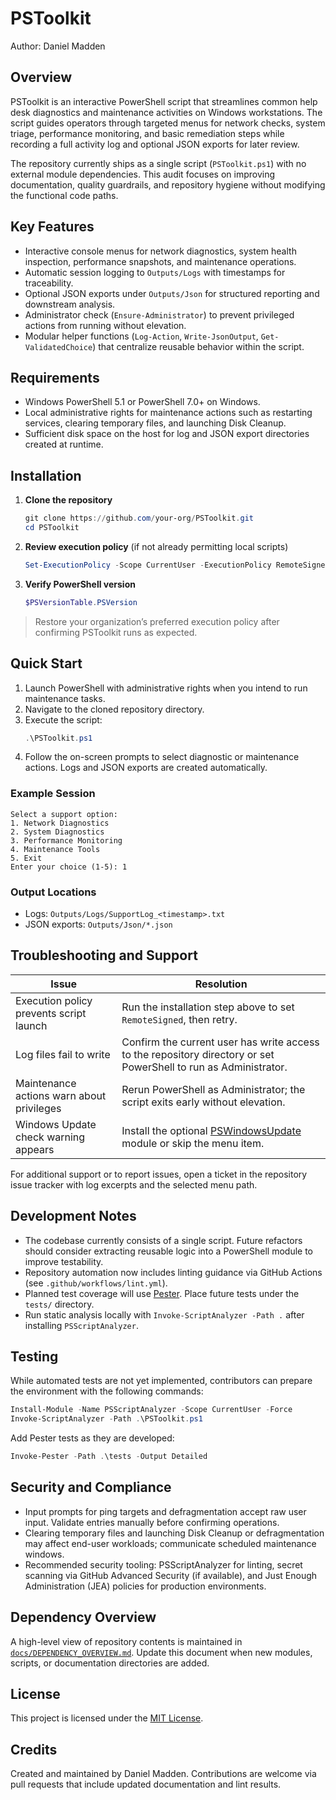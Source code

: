 # PSToolkit

Author: Daniel Madden

## Overview
PSToolkit is an interactive PowerShell script that streamlines common help desk diagnostics and maintenance activities on Windows workstations. The script guides operators through targeted menus for network checks, system triage, performance monitoring, and basic remediation steps while recording a full activity log and optional JSON exports for later review.

The repository currently ships as a single script (`PSToolkit.ps1`) with no external module dependencies. This audit focuses on improving documentation, quality guardrails, and repository hygiene without modifying the functional code paths.

## Key Features
- Interactive console menus for network diagnostics, system health inspection, performance snapshots, and maintenance operations.
- Automatic session logging to `Outputs/Logs` with timestamps for traceability.
- Optional JSON exports under `Outputs/Json` for structured reporting and downstream analysis.
- Administrator check (`Ensure-Administrator`) to prevent privileged actions from running without elevation.
- Modular helper functions (`Log-Action`, `Write-JsonOutput`, `Get-ValidatedChoice`) that centralize reusable behavior within the script.

## Requirements
- Windows PowerShell 5.1 or PowerShell 7.0+ on Windows.
- Local administrative rights for maintenance actions such as restarting services, clearing temporary files, and launching Disk Cleanup.
- Sufficient disk space on the host for log and JSON export directories created at runtime.

## Installation
1. **Clone the repository**
   ```powershell
   git clone https://github.com/your-org/PSToolkit.git
   cd PSToolkit
   ```
2. **Review execution policy** (if not already permitting local scripts)
   ```powershell
   Set-ExecutionPolicy -Scope CurrentUser -ExecutionPolicy RemoteSigned
   ```
3. **Verify PowerShell version**
   ```powershell
   $PSVersionTable.PSVersion
   ```

> Restore your organization’s preferred execution policy after confirming PSToolkit runs as expected.

## Quick Start
1. Launch PowerShell with administrative rights when you intend to run maintenance tasks.
2. Navigate to the cloned repository directory.
3. Execute the script:
   ```powershell
   .\PSToolkit.ps1
   ```
4. Follow the on-screen prompts to select diagnostic or maintenance actions. Logs and JSON exports are created automatically.

### Example Session
```text
Select a support option:
1. Network Diagnostics
2. System Diagnostics
3. Performance Monitoring
4. Maintenance Tools
5. Exit
Enter your choice (1-5): 1
```

### Output Locations
- Logs: `Outputs/Logs/SupportLog_<timestamp>.txt`
- JSON exports: `Outputs/Json/*.json`

## Troubleshooting and Support
| Issue | Resolution |
| --- | --- |
| Execution policy prevents script launch | Run the installation step above to set `RemoteSigned`, then retry. |
| Log files fail to write | Confirm the current user has write access to the repository directory or set PowerShell to run as Administrator. |
| Maintenance actions warn about privileges | Rerun PowerShell as Administrator; the script exits early without elevation. |
| Windows Update check warning appears | Install the optional [PSWindowsUpdate](https://www.powershellgallery.com/packages/PSWindowsUpdate) module or skip the menu item. |

For additional support or to report issues, open a ticket in the repository issue tracker with log excerpts and the selected menu path.

## Development Notes
- The codebase currently consists of a single script. Future refactors should consider extracting reusable logic into a PowerShell module to improve testability.
- Repository automation now includes linting guidance via GitHub Actions (see `.github/workflows/lint.yml`).
- Planned test coverage will use [Pester](https://pester.dev/). Place future tests under the `tests/` directory.
- Run static analysis locally with `Invoke-ScriptAnalyzer -Path .` after installing `PSScriptAnalyzer`.

## Testing
While automated tests are not yet implemented, contributors can prepare the environment with the following commands:
```powershell
Install-Module -Name PSScriptAnalyzer -Scope CurrentUser -Force
Invoke-ScriptAnalyzer -Path .\PSToolkit.ps1
```
Add Pester tests as they are developed:
```powershell
Invoke-Pester -Path .\tests -Output Detailed
```

## Security and Compliance
- Input prompts for ping targets and defragmentation accept raw user input. Validate entries manually before confirming operations.
- Clearing temporary files and launching Disk Cleanup or defragmentation may affect end-user workloads; communicate scheduled maintenance windows.
- Recommended security tooling: PSScriptAnalyzer for linting, secret scanning via GitHub Advanced Security (if available), and Just Enough Administration (JEA) policies for production environments.

## Dependency Overview
A high-level view of repository contents is maintained in [`docs/DEPENDENCY_OVERVIEW.md`](docs/DEPENDENCY_OVERVIEW.md). Update this document when new modules, scripts, or documentation directories are added.

## License
This project is licensed under the [MIT License](LICENSE).

## Credits
Created and maintained by Daniel Madden. Contributions are welcome via pull requests that include updated documentation and lint results.
